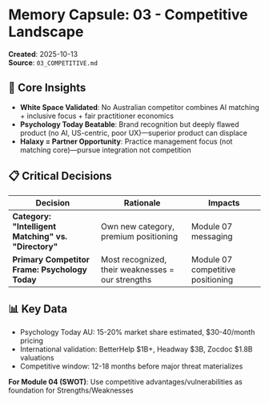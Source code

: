 # Memory Capsule: 03 - Competitive Landscape

**Created**: 2025-10-13  
**Source**: `03_COMPETITIVE.md`

## 🎯 Core Insights

- **White Space Validated**: No Australian competitor combines AI matching + inclusive focus + fair practitioner economics
- **Psychology Today Beatable**: Brand recognition but deeply flawed product (no AI, US-centric, poor UX)—superior product can displace
- **Halaxy = Partner Opportunity**: Practice management focus (not matching core)—pursue integration not competition

## 📋 Critical Decisions

| Decision | Rationale | Impacts |
|----------|-----------|---------|
| **Category: "Intelligent Matching" vs. "Directory"** | Own new category, premium positioning | Module 07 messaging |
| **Primary Competitor Frame: Psychology Today** | Most recognized, their weaknesses = our strengths | Module 07 competitive positioning |

## 📊 Key Data

- Psychology Today AU: 15-20% market share estimated, $30-40/month pricing
- International validation: BetterHelp $1B+, Headway $3B, Zocdoc $1.8B valuations
- Competitive window: 12-18 months before major threat materializes

**For Module 04 (SWOT)**: Use competitive advantages/vulnerabilities as foundation for Strengths/Weaknesses









